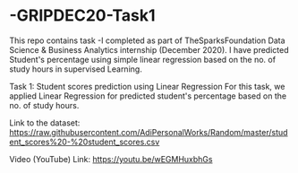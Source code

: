 # -GRIPDEC20-Task1
This repo contains task -I completed as part of TheSparksFoundation Data Science & Business Analytics internship (December 2020).
I have predicted Student's percentage using simple linear regression based on the no. of study hours in supervised Learning.

Task 1: Student scores prediction using Linear Regression For this task, we applied Linear Regression for predicted student's percentage based on the no. of study hours.

Link to the dataset: https://raw.githubusercontent.com/AdiPersonalWorks/Random/master/student_scores%20-%20student_scores.csv

Video (YouTube) Link: https://youtu.be/wEGMHuxbhGs

